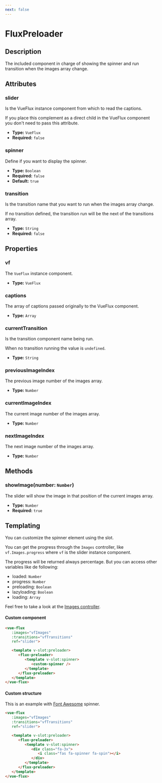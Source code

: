 ```yaml
---
next: false
---
```


# FluxPreloader

## Description

The included component in charge of showing the spinner and run transition when the images array change.

## Attributes

### slider

Is the VueFlux instance component from which to read the captions.

If you place this complement as a direct child in the VueFlux component you don't need to pass this attribute.

- **Type:** `VueFlux`
- **Required:** `false`

### spinner

Define if you want to display the spinner.

- **Type:** `Boolean`
- **Required:** `false`
- **Default:** `true`

### transition

Is the transition name that you want to run when the images array change.

If no transition defined, the transition run will be the next of the transitions array.

- **Type:** `String`
- **Required:** `false`

## Properties

### vf

The `VueFlux` instance component.

- **Type:** `VueFlux`

### captions

The array of captions passed originally to the VueFlux component.

- **Type:** `Array`

### currentTransition

Is the transition component name being run.

When no transition running the value is `undefined`.

- **Type:** `String`

### previousImageIndex

The previous image number of the images array.

- **Type:** `Number`

### currentImageIndex

The current image number of the images array.

- **Type:** `Number`

### nextImageIndex

The next image number of the images array.

- **Type:** `Number`

## Methods

### showImage(number: `Number`)

The slider will show the image in that position of the current images array.

* **Type:** `Number`
* **Required:** `true`

## Templating

You can customize the spinner element using the slot.

You can get the progress through the `Images` controller, like `vf.Images.progress` where `vf` is the slider instance component.

The progress will be returned always percentage. But you can access other variables like de following:
* loaded: `Number`
* progress: `Number`
* preloading: `Boolean`
* lazyloading: `Boolean`
* loading: `Array`

Feel free to take a look at the [Images controller](https://github.com/deulos/vue-flux/blob/dev/src/controllers/Images.js).

#### Custom component

``` html
<vue-flux
   :images="vfImages"
   :transitions="vfTransitions"
   ref="slider">

   <template v-slot:preloader>
      <flux-preloader>
         <template v-slot:spinner>
            <custom-spinner />
         </template>
      </flux-preloader>
   </template>
</vue-flux>
```

#### Custom structure

This is an example with [Font Awesome](https://fontawesome.com/) spinner.

``` html
<vue-flux
   :images="vfImages"
   :transitions="vfTransitions"
   ref="slider">

   <template v-slot:preloader>
      <flux-preloader>
         <template v-slot:spinner>
            <div class="fa-3x">
               <i class="fas fa-spinner fa-spin"></i>
            </div>
         </template>
      </flux-preloader>
   </template>
</vue-flux>
```
